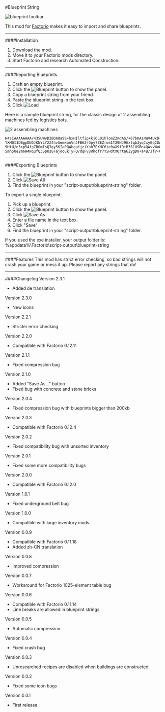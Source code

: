 #Blueprint String

![blueprint toolbar](http://davemcw.com/factorio/images/blueprint-bar-2.jpg)

This mod for [Factorio](https://www.factorio.com/) makes it easy to import and share blueprints.

---

####Installation
1. [Download the mod](https://github.com/DaveMcW/blueprint-string/releases).
2. Move it to your Factorio mods directory.
3. Start Factorio and research Automated Construction.

---

####Importing Blueprints
1. Craft an empty blueprint.
2. Click the ![Blueprint](http://davemcw.com/factorio/images/blueprint-icon-1.png) button to show the panel.
3. Copy a blueprint string from your friend.
4. Paste the blueprint string in the text box.
5. Click ![Load](http://davemcw.com/factorio/images/blueprint-icon-2.png)

Here is a sample blueprint string, for the classic design of 2 assembling machines fed by logistics bots.

![2 assembling machines](http://davemcw.com/factorio/images/2-assembling-machines.jpg)
```
H4sIAAAAAAAA/43SUWvDIBDA8a9S+hxHIltfip+kjOL01h7omZ2mdAS/+67bKAsNWV4UxD+/aPRpE5Kz
YXM0I1DBgpDNOJKNYLY2Z4hvAemkonVnJFB62/Qpy7ZEZrwa1T29NJ9Gxlqb3yqCxyEqCOAKo1N9CjCt
9HfU/o3+p54fpZBOmIsQ7gy5KIaPQWbgafjziXoh7EXHC6ie0wX9fD+B361USBn4QWvvWuOR5Qpu6/pe
5mh5Oe2m6W4NqufQ3SpUz6FajooukTyFQ/dqFv8Rkofr7YSHdtXOrta6ZygD0+a4B/JfV+CPvIMCAAA=
```

---

####Exporting Blueprints
1. Click the ![Blueprint](http://davemcw.com/factorio/images/blueprint-icon-1.png) button to show the panel.
2. Click ![Save All](http://davemcw.com/factorio/images/blueprint-icon-4.png)
3. Find the blueprint in your "script-output/blueprint-string" folder.

To export a single blueprint:

1. Pick up a blueprint.
2. Click the ![Blueprint](http://davemcw.com/factorio/images/blueprint-icon-1.png) button to show the panel.
3. Click ![Save As](http://davemcw.com/factorio/images/blueprint-icon-3.png)
4. Enter a file name in the text box.
5. Click "Save"
6. Find the blueprint in your "script-output/blueprint-string" folder.

If you used the exe installer, your output folder is: %appdata%\Factorio\script-output\blueprint-string

---

####Features
This mod has strict error checking, so bad strings will not crash your game or mess it up.  Please report any strings that do!

---

####Changelog
Version 2.3.1
- Added de translation

Version 2.3.0
- New icons

Version 2.2.1
- Stricter error checking

Version 2.2.0
- Compatible with Factorio 0.12.11

Version 2.1.1
- Fixed compression bug

Version 2.1.0
- Added "Save As..." button
- Fixed bug with concrete and stone bricks

Version 2.0.4
- Fixed compression bug with blueprints bigger than 200kb

Version 2.0.3
- Compatible with Factorio 0.12.4

Version 2.0.2
- Fixed compatibility bug with unsorted inventory

Version 2.0.1
- Fixed some more compatibility bugs

Version 2.0.0
- Compatible with Factorio 0.12.0

Version 1.0.1
- Fixed underground belt bug

Version 1.0.0
- Compatible with large inventory mods

Version 0.0.9
- Compatible with Factorio 0.11.18
- Added zh-CN translation

Version 0.0.8
- Improved compression

Version 0.0.7
- Workaround for Factorio 1025-element table bug

Version 0.0.6
- Compatible with Factorio 0.11.14
- Line breaks are allowed in blueprint strings

Version 0.0.5
- Automatic compression

Version 0.0.4
- Fixed crash bug

Version 0.0.3
- Unresearched recipes are disabled when buildings are constructed

Version 0.0.2
- Fixed some icon bugs

Version 0.0.1
- First release
